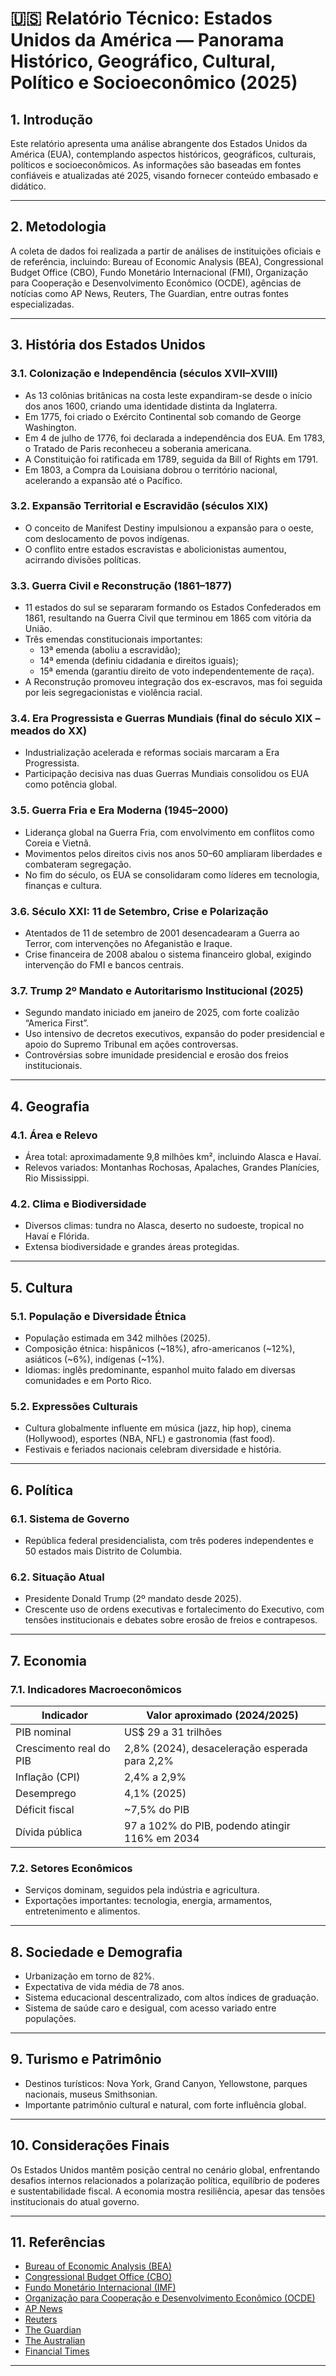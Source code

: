 # 🇺🇸 Relatório Técnico: Estados Unidos da América — Panorama Histórico, Geográfico, Cultural, Político e Socioeconômico (2025)

## 1. Introdução

Este relatório apresenta uma análise abrangente dos Estados Unidos da América (EUA), contemplando aspectos históricos, geográficos, culturais, políticos e socioeconômicos. As informações são baseadas em fontes confiáveis e atualizadas até 2025, visando fornecer conteúdo embasado e didático.

---

## 2. Metodologia

A coleta de dados foi realizada a partir de análises de instituições oficiais e de referência, incluindo: Bureau of Economic Analysis (BEA), Congressional Budget Office (CBO), Fundo Monetário Internacional (FMI), Organização para Cooperação e Desenvolvimento Econômico (OCDE), agências de notícias como AP News, Reuters, The Guardian, entre outras fontes especializadas.

---

## 3. História dos Estados Unidos 

### 3.1. Colonização e Independência (séculos XVII–XVIII)

- As 13 colônias britânicas na costa leste expandiram-se desde o início dos anos 1600, criando uma identidade distinta da Inglaterra.  
- Em 1775, foi criado o Exército Continental sob comando de George Washington.  
- Em 4 de julho de 1776, foi declarada a independência dos EUA. Em 1783, o Tratado de Paris reconheceu a soberania americana.  
- A Constituição foi ratificada em 1789, seguida da Bill of Rights em 1791.  
- Em 1803, a Compra da Louisiana dobrou o território nacional, acelerando a expansão até o Pacífico.

### 3.2. Expansão Territorial e Escravidão (séculos XIX)

- O conceito de Manifest Destiny impulsionou a expansão para o oeste, com deslocamento de povos indígenas.  
- O conflito entre estados escravistas e abolicionistas aumentou, acirrando divisões políticas.

### 3.3. Guerra Civil e Reconstrução (1861–1877)

- 11 estados do sul se separaram formando os Estados Confederados em 1861, resultando na Guerra Civil que terminou em 1865 com vitória da União.  
- Três emendas constitucionais importantes:  
  - 13ª emenda (aboliu a escravidão);  
  - 14ª emenda (definiu cidadania e direitos iguais);  
  - 15ª emenda (garantiu direito de voto independentemente de raça).  
- A Reconstrução promoveu integração dos ex-escravos, mas foi seguida por leis segregacionistas e violência racial.

### 3.4. Era Progressista e Guerras Mundiais (final do século XIX – meados do XX)

- Industrialização acelerada e reformas sociais marcaram a Era Progressista.  
- Participação decisiva nas duas Guerras Mundiais consolidou os EUA como potência global.

### 3.5. Guerra Fria e Era Moderna (1945–2000)

- Liderança global na Guerra Fria, com envolvimento em conflitos como Coreia e Vietnã.  
- Movimentos pelos direitos civis nos anos 50–60 ampliaram liberdades e combateram segregação.  
- No fim do século, os EUA se consolidaram como líderes em tecnologia, finanças e cultura.

### 3.6. Século XXI: 11 de Setembro, Crise e Polarização

- Atentados de 11 de setembro de 2001 desencadearam a Guerra ao Terror, com intervenções no Afeganistão e Iraque.  
- Crise financeira de 2008 abalou o sistema financeiro global, exigindo intervenção do FMI e bancos centrais.

### 3.7. Trump 2º Mandato e Autoritarismo Institucional (2025)

- Segundo mandato iniciado em janeiro de 2025, com forte coalizão “America First”.  
- Uso intensivo de decretos executivos, expansão do poder presidencial e apoio do Supremo Tribunal em ações controversas.  
- Controvérsias sobre imunidade presidencial e erosão dos freios institucionais.  

---

## 4. Geografia

### 4.1. Área e Relevo

- Área total: aproximadamente 9,8 milhões km², incluindo Alasca e Havaí.  
- Relevos variados: Montanhas Rochosas, Apalaches, Grandes Planícies, Rio Mississippi.

### 4.2. Clima e Biodiversidade

- Diversos climas: tundra no Alasca, deserto no sudoeste, tropical no Havaí e Flórida.  
- Extensa biodiversidade e grandes áreas protegidas.

---

## 5. Cultura

### 5.1. População e Diversidade Étnica

- População estimada em 342 milhões (2025).  
- Composição étnica: hispânicos (~18%), afro-americanos (~12%), asiáticos (~6%), indígenas (~1%).  
- Idiomas: inglês predominante, espanhol muito falado em diversas comunidades e em Porto Rico.

### 5.2. Expressões Culturais

- Cultura globalmente influente em música (jazz, hip hop), cinema (Hollywood), esportes (NBA, NFL) e gastronomia (fast food).  
- Festivais e feriados nacionais celebram diversidade e história.

---

## 6. Política

### 6.1. Sistema de Governo

- República federal presidencialista, com três poderes independentes e 50 estados mais Distrito de Columbia.

### 6.2. Situação Atual

- Presidente Donald Trump (2º mandato desde 2025).  
- Crescente uso de ordens executivas e fortalecimento do Executivo, com tensões institucionais e debates sobre erosão de freios e contrapesos.

---

## 7. Economia

### 7.1. Indicadores Macroeconômicos

| Indicador               | Valor aproximado (2024/2025)                     |
|-------------------------|-------------------------------------------------|
| PIB nominal             | US$ 29 a 31 trilhões                             |
| Crescimento real do PIB | 2,8% (2024), desaceleração esperada para 2,2%  |
| Inflação (CPI)          | 2,4% a 2,9%                                     |
| Desemprego              | 4,1% (2025)                                     |
| Déficit fiscal          | ~7,5% do PIB                                    |
| Dívida pública          | 97 a 102% do PIB, podendo atingir 116% em 2034 |

### 7.2. Setores Econômicos

- Serviços dominam, seguidos pela indústria e agricultura.  
- Exportações importantes: tecnologia, energia, armamentos, entretenimento e alimentos.

---

## 8. Sociedade e Demografia

- Urbanização em torno de 82%.  
- Expectativa de vida média de 78 anos.  
- Sistema educacional descentralizado, com altos índices de graduação.  
- Sistema de saúde caro e desigual, com acesso variado entre populações.

---

## 9. Turismo e Patrimônio

- Destinos turísticos: Nova York, Grand Canyon, Yellowstone, parques nacionais, museus Smithsonian.  
- Importante patrimônio cultural e natural, com forte influência global.

---

## 10. Considerações Finais

Os Estados Unidos mantêm posição central no cenário global, enfrentando desafios internos relacionados a polarização política, equilíbrio de poderes e sustentabilidade fiscal. A economia mostra resiliência, apesar das tensões institucionais do atual governo.

---

## 11. Referências

- [Bureau of Economic Analysis (BEA)](https://www.bea.gov)  
- [Congressional Budget Office (CBO)](https://www.cbo.gov)  
- [Fundo Monetário Internacional (IMF)](https://www.imf.org)  
- [Organização para Cooperação e Desenvolvimento Econômico (OCDE)](https://www.oecd.org)  
- [AP News](https://apnews.com)  
- [Reuters](https://www.reuters.com)  
- [The Guardian](https://www.theguardian.com)  
- [The Australian](https://www.theaustralian.com.au)  
- [Financial Times](https://www.ft.com)

---

